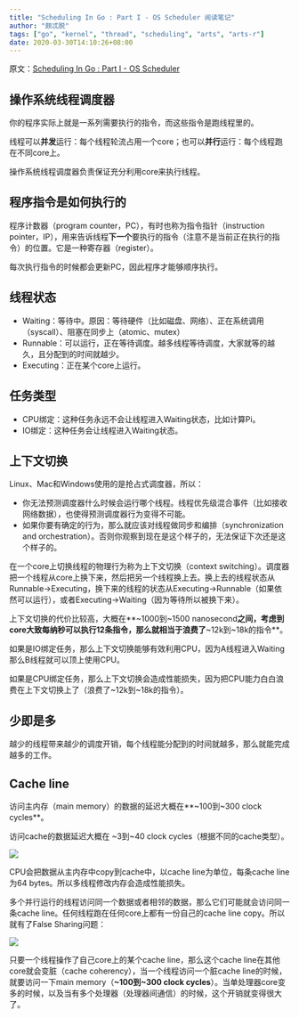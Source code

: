 ```yaml
---
title: "Scheduling In Go : Part I - OS Scheduler 阅读笔记"
author: "颇忒脱"
tags: ["go", "kernel", "thread", "scheduling", "arts", "arts-r"]
date: 2020-03-30T14:10:26+08:00
---
```


<!--more-->

原文：[Scheduling In Go : Part I - OS Scheduler][1]

## 操作系统线程调度器

你的程序实际上就是一系列需要执行的指令，而这些指令是跑线程里的。

线程可以**并发**运行：每个线程轮流占用一个core；也可以**并行**运行：每个线程跑在不同core上。

操作系统线程调度器负责保证充分利用core来执行线程。

## 程序指令是如何执行的

程序计数器（program counter，PC），有时也称为指令指针（instruction pointer，IP），用来告诉线程**下一个**要执行的指令（注意不是当前正在执行的指令）的位置。它是一种寄存器（register）。

每次执行指令的时候都会更新PC，因此程序才能够顺序执行。

## 线程状态

* Waiting：等待中。原因：等待硬件（比如磁盘、网络）、正在系统调用（syscall）、阻塞在同步上（atomic、mutex）
* Runnable：可以运行，正在等待调度。越多线程等待调度，大家就等的越久，且分配到的时间就越少。
* Executing：正在某个core上运行。

## 任务类型

* CPU绑定：这种任务永远不会让线程进入Waiting状态，比如计算Pi。
* IO绑定：这种任务会让线程进入Waiting状态。

## 上下文切换

Linux、Mac和Windows使用的是抢占式调度器，所以：

* 你无法预测调度器什么时候会运行哪个线程。线程优先级混合事件（比如接收网络数据），也使得预测调度器行为变得不可能。
* 如果你要有确定的行为，那么就应该对线程做同步和编排（synchronization and orchestration）。否则你观察到现在是这个样子的，无法保证下次还是这个样子的。

在一个core上切换线程的物理行为称为上下文切换（context switching）。调度器把一个线程从core上换下来，然后把另一个线程换上去。换上去的线程状态从Runnable->Executing，换下来的线程的状态从Executing->Runnable（如果依然可以运行），或者Executing->Waiting（因为等待所以被换下来）。

上下文切换的代价比较高，大概在**~1000到~1500 nanosecond**之间，考虑到core大致每纳秒可以执行12条指令，那么就相当于浪费了**~12k到~18k的指令**。

如果是IO绑定任务，那么上下文切换能够有效利用CPU，因为A线程进入Waiting那么B线程就可以顶上使用CPU。

如果是CPU绑定任务，那么上下文切换会造成性能损失，因为把CPU能力白白浪费在上下文切换上了（浪费了~12k到~18k的指令）。

## 少即是多

越少的线程带来越少的调度开销，每个线程能分配到的时间就越多，那么就能完成越多的工作。

## Cache line

访问主内存（main memory）的数据的延迟大概在**~100到~300 clock cycles**。

访问cache的数据延迟大概在 ~3到~40 clock cycles（根据不同的cache类型）。

![](https://www.ardanlabs.com/images/goinggo/92_figure2.png)

CPU会把数据从主内存中copy到cache中，以cache line为单位，每条cache line为64 bytes。所以多线程修改内存会造成性能损失。

多个并行运行的线程访问同一个数据或者相邻的数据，那么它们可能就会访问同一条cache line。任何线程跑在任何core上都有一份自己的cache line copy。所以就有了False Sharing问题：

![](https://www.ardanlabs.com/images/goinggo/92_figure3.png)

只要一个线程操作了自己core上的某个cache line，那么这个cache line在其他core就会变脏（cache coherency），当一个线程访问一个脏cache line的时候，就要访问一下main memory（**~100到~300 clock cycles**）。当单处理器core变多的时候，以及当有多个处理器（处理器间通信）的时候，这个开销就变得很大了。



[1]: https://www.ardanlabs.com/blog/2018/08/scheduling-in-go-part1.html